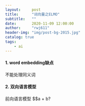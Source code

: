 ```yaml
---
layout:     post
title:      "词向量之ELMO"
subtitle:   ""
date:       2020-11-09 12:00:00
author:     "rwj611"
header-img: "img/post-bg-2015.jpg"
catalog: true
tags:
    - ai
---
```


#### 1. word embedding缺点
不能处理同义词


#### 2. 双向语言模型
前向语言模型
$$a + b?

